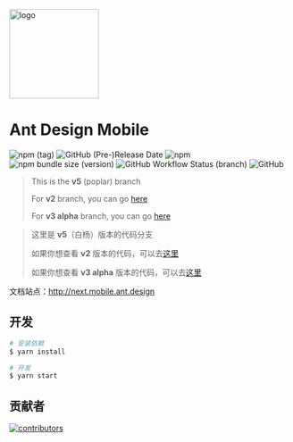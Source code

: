 <img src="https://gw.alipayobjects.com/zos/bmw-prod/cadedaff-8c88-4af2-870f-0574d322761c.svg" alt="logo" width="160" />

# Ant Design Mobile

![npm (tag)](https://img.shields.io/npm/v/antd-mobile/next)
![GitHub (Pre-)Release Date](https://img.shields.io/github/release-date-pre/ant-design/ant-design-mobile)
![npm](https://img.shields.io/npm/dw/antd-mobile-v5-count)
![npm bundle size (version)](https://img.shields.io/bundlephobia/min/antd-mobile/next)
![GitHub Workflow Status (branch)](https://img.shields.io/github/workflow/status/ant-design/ant-design-mobile/Check/v5)
![GitHub](https://img.shields.io/github/license/ant-design/ant-design-mobile)

> This is the **v5** (poplar) branch
>
> For **v2** branch, you can go [here](https://github.com/ant-design/ant-design-mobile/tree/v2)
>
> For **v3 alpha** branch, you can go [here](https://github.com/ant-design/ant-design-mobile/tree/v3)

> 这里是 **v5**（白杨）版本的代码分支
>
> 如果你想查看 **v2** 版本的代码，可以去[这里](https://github.com/ant-design/ant-design-mobile/tree/v2)
>
> 如果你想查看 **v3 alpha** 版本的代码，可以去[这里](https://github.com/ant-design/ant-design-mobile/tree/v3)

文档站点：http://next.mobile.ant.design

## 开发

```bash
# 安装依赖
$ yarn install

# 开发
$ yarn start
```

## 贡献者

<a href="https://github.com/ant-design/ant-design-mobile/graphs/contributors">
  <img src="https://opencollective.com/ant-design-mobile/contributors.svg?width=960&button=false" alt="contributors" />
</a>
